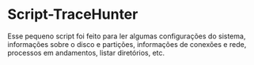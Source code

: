 # Script-TraceHunter

Esse pequeno script foi feito para ler algumas configurações do sistema, informações sobre o disco e partições, informações de conexões e rede, processos em andamentos, listar diretórios, etc.
